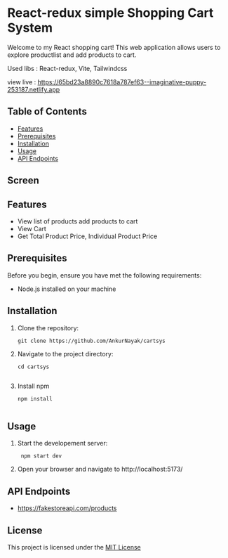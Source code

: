 # React-redux simple Shopping Cart System

Welcome to my React shopping cart! This web application allows users to explore productlist and add products to cart.

Used libs : React-redux, Vite, Tailwindcss

view live : https://65bd23a8890c7618a787ef63--imaginative-puppy-253187.netlify.app

## Table of Contents

- [Features](#features)
- [Prerequisites](#prerequisites)
- [Installation](#installation)
- [Usage](#usage)
- [API Endpoints](#api-endpoints)

## Screen 


## Features

- View list of products add products to cart
- View Cart
- Get Total Product Price, Individual Product Price

## Prerequisites

Before you begin, ensure you have met the following requirements:

- Node.js installed on your machine


## Installation

1. Clone the repository:

   ```
   git clone https://github.com/AnkurNayak/cartsys

2. Navigate to the project directory:
    ```
    cd cartsys
    

3. Install npm
    ```base
    npm install


## Usage
1. Start the developement server:
    ```base
     npm start dev

2. Open your browser and navigate to http://localhost:5173/

## API Endpoints
- https://fakestoreapi.com/products


## License
This project is licensed under the [MIT License](https://opensource.org/license/mit/)


    
    




   
